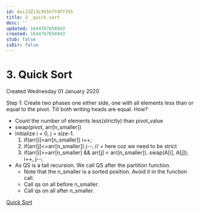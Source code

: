 ```yaml
---
id: AxiJ3Zi3L9S5hfY4P7J55
title: 3 _quick_sort
desc: ''
updated: 1644767656943
created: 1644767656943
stub: false
isDir: false
---
```

# 3. Quick Sort
Created Wednesday 01 January 2020

Step 1: Create two phases one either side, one with all elements less than or equal to the pivot.  Till both writing heads are equal. 
How?

* Count the number of elements less(strictly) than pivot_value
* swap(pivot, arr[n_smaller])
* initialize i = 0, j = size-1. 
	1. if(arr[i]<arr[n_smaller]) i++;
	2. if(arr[j]<=arr[n_smaller]) j--; // = here coz we need to be strict
	3. if(arr[i]>=arr[n_smaller] && arr[j] < arr[n_smaller]). swap(A[i], A[j]); i++, j--;
* As QS is a tail recursion. We call QS after the partition function.
	* Note that the n_smaller is a sorted position. Avoid it in the function call.
	* Call qs on all before n_smaller.
	* Call qs on all after n_smaller.

[Quick Sort](./Lecture_1_-_Recursion_and_Strings/ms_and_qs.md)

